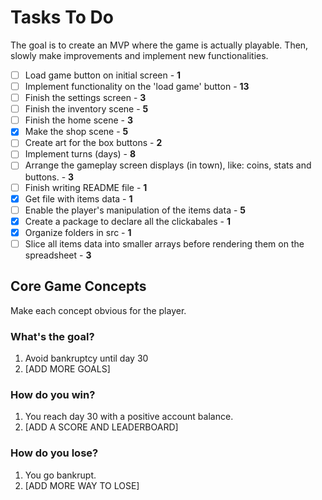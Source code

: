 # Tasks To Do

The goal is to create an MVP where the game is actually playable. Then, slowly make improvements and implement new functionalities.

- [ ] Load game button on initial screen - **1**
- [ ] Implement functionality on the 'load game' button - **13**
- [ ] Finish the settings screen - **3**
- [ ] Finish the inventory scene - **5**
- [ ] Finish the home scene - **3**
- [x] Make the shop scene - **5**
- [ ] Create art for the box buttons - **2**
- [ ] Implement turns (days) - **8**
- [ ] Arrange the gameplay screen displays (in town), like: coins, stats and buttons. - **3**
- [ ] Finish writing README file - **1**
- [x] Get file with items data - **1**
- [ ] Enable the player's manipulation of the items data - **5**
- [x] Create a package to declare all the clickabales - **1**
- [x] Organize folders in src - **1**
- [ ] Slice all items data into smaller arrays before rendering them on the spreadsheet - **3**

## Core Game Concepts

Make each concept obvious for the player.

### What's the goal?

1. Avoid bankruptcy until day 30
2. [ADD MORE GOALS]

### How do you win?

1. You reach day 30 with a positive account balance.
2. [ADD A SCORE AND LEADERBOARD]

### How do you lose?

1. You go bankrupt.
2. [ADD MORE WAY TO LOSE]
